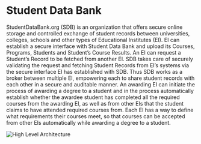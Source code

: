 # Student Data Bank
StudentDataBank.org (SDB) is an organization that offers secure online storage and controlled exchange of student records between universities, colleges, schools and other types of Educational Institutes (EI). EI can establish a secure interface with Student Data Bank and upload its Courses, Programs, Students and Student’s Course Results. An EI can request a Student’s Record to be fetched from another EI. SDB takes care of securely validating the request and fetching Student Records from EI’s systems via the secure interface EI has established with SDB. Thus SDB works as a broker between multiple EI, empowering each to share student records with each other in a secure and auditable manner. An awarding EI can initiate the process of awarding a degree to a student and in the process automatically establish whether the awardee student has completed all the required courses from the awarding EI, as well as from other EIs that the student claims to have attended required courses from. Each EI has a way to define what requirements their courses meet, so that courses can be accepted from other EIs automatically while awarding a degree to a student. 

![High Level Architecture](https://raw.github.com/oazabir/StudentDataBank/master/docs/HighLevelArchitecture.png)
